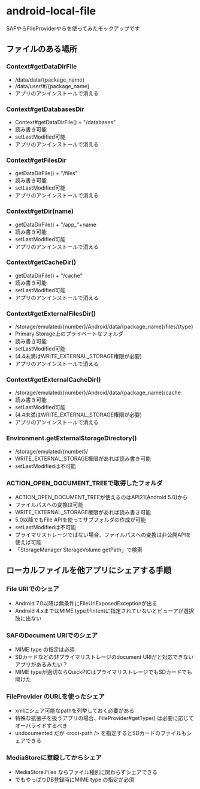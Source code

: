 # android-local-file
SAFやらFileProviderやらを使ってみたモックアップです

## ファイルのある場所

### Context#getDataDirFile

+	/data/data/{package_name}
+	/data/user/#/{package_name}
+	アプリのアンインストールで消える

### Context#getDatabasesDir

+	Context#getDataDirFile() + "/databases"
+	読み書き可能
+	setLastModified可能
+	アプリのアンインストールで消える

### Context#getFilesDir

+	getDataDirFile() + "/files"
+	読み書き可能
+	setLastModified可能
+	アプリのアンインストールで消える

### Context#getDir(name)
+	getDataDirFile() + "/app_"+name
+	読み書き可能
+	setLastModified可能
+	アプリのアンインストールで消える

### Context#getCacheDir()
+	getDataDirFile() + "/cache"
+	読み書き可能
+	setLastModified可能
+	アプリのアンインストールで消える

### Context#getExternalFilesDir()
+	/storage/emulated/{number}/Android/data/{package_name}/files/{type}
+	Primary Storage上のプライベートなフォルダ
+	読み書き可能
+	setLastModified可能
+	(4.4未満はWRITE_EXTERNAL_STORAGE権限が必要)
+	アプリのアンインストールで消える

### Context#getExternalCacheDir()
+	/storage/emulated/{number}/Android/data/{package_name}/cache
+	読み書き可能
+	setLastModified可能
+	(4.4未満はWRITE_EXTERNAL_STORAGE権限が必要)
+	アプリのアンインストールで消える

### Environment.getExternalStorageDirectory()
+	/storage/emulated/{number}/
+	WRITE_EXTERNAL_STORAGE権限があれば読み書き可能
+	setLastModifiedは不可能

### ACTION_OPEN_DOCUMENT_TREEで取得したフォルダ	
+ ACTION_OPEN_DOCUMENT_TREEが使えるのはAPI21(Android 5.0)から
+	ファイルパスへの変換は可能
+	WRITE_EXTERNAL_STORAGE権限があれば読み書き可能
+	5.0以降でもFile APIを使ってサブフォルダの作成が可能
+	setLastModifiedは不可能
+	プライマリストレージではない場合、ファイルパスへの変換は非公開APIを使えば可能
 + 「StorageManager StorageVolume  getPath」で検索
 
## ローカルファイルを他アプリにシェアする手順

### File URIでのシェア
+	Android 7.0以降は無条件にFileUriExposedExceptionが出る
+ Android 4.xまではMIME typeがIntentに指定されていないとビューアが選択肢に出ない

### SAFのDocument URIでのシェア
+ MIME type の指定は必須
+	SDカードなどの非プライマリストレージのdocument URIだと対応できないアプリがあるみたい？
+	MIME typeが適切ならQuickPICはプライマリストレージでもSDカードでも開けた

### FileProvider のURLを使ったシェア
+ xmlにシェア可能なpathを列挙しておく必要がある
+ 特殊な拡張子を扱うアプリの場合、FileProvider#getType() は必要に応じてオーバライドするべき
+ undocumented だが &lt;root-path /&gt; を指定するとSDカードのファイルもシェアできる

### MediaStoreに登録してからシェア
+ MediaStore.Files ならファイル種別に関わらずシェアできる
+ でもやっぱりDB登録時にMIME type の指定が必須
